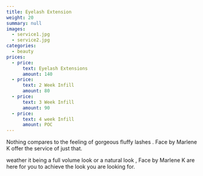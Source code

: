 ```yaml
---
title: Eyelash Extension
weight: 20
summary: null
images:
  - service1.jpg
  - service2.jpg
categories:
  - beauty
prices:
  - price:
      text: Eyelash Extensions
      amount: 140
  - price:
      text: 2 Week Infill
      amount: 80
  - price:
      text: 3 Week Infill
      amount: 90
  - price:
      text: 4 week Infill
      amount: POC
---
```

Nothing compares to the feeling of gorgeous fluffy lashes .  Face by Marlene K offer  the service of just that. 

weather it being a full volume look or a natural look , Face by Marlene K are here for you to achieve the look you are looking for.